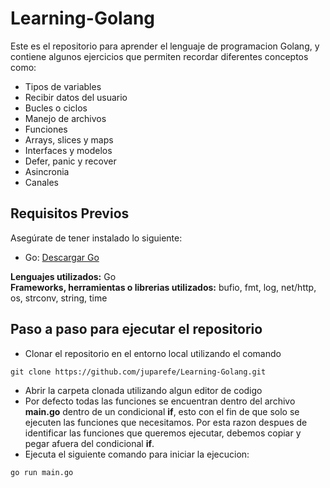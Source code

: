 # Learning-Golang

Este es el repositorio para aprender el lenguaje de programacion Golang, y contiene algunos ejercicios que permiten recordar diferentes conceptos como:
* Tipos de variables
* Recibir datos del usuario
* Bucles o ciclos
* Manejo de archivos
* Funciones
* Arrays, slices y maps
* Interfaces y modelos
* Defer, panic y recover
* Asincronia
* Canales

## Requisitos Previos

Asegúrate de tener instalado lo siguiente:

- Go: [Descargar Go](https://go.dev/)

**Lenguajes utilizados:** Go  
**Frameworks, herramientas o librerias utilizados:** bufio, fmt, log, net/http, os, strconv, string, time

## Paso a paso para ejecutar el repositorio
* Clonar el repositorio en el entorno local utilizando el comando 
```
git clone https://github.com/juparefe/Learning-Golang.git
```
* Abrir la carpeta clonada utilizando algun editor de codigo
* Por defecto todas las funciones se encuentran dentro del archivo **main.go** dentro de un condicional **if**, esto con el fin de que solo se ejecuten las funciones que necesitamos. Por esta razon despues de identificar las funciones que queremos ejecutar, debemos copiar y pegar afuera del condicional **if**.
* Ejecuta el siguiente comando para iniciar la ejecucion:
```
go run main.go
```

